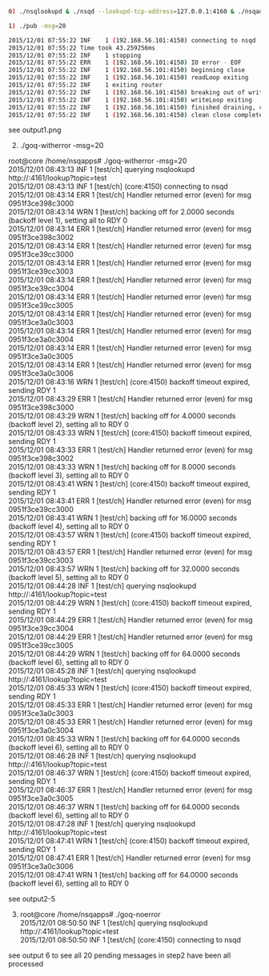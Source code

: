 ```bash
0) ./nsqlookupd & ./nsqd --lookupd-tcp-address=127.0.0.1:4160 & ./nsqadmin --lookupd-http-address=127.0.0.1:4161
```

```bash
1) ./pub -msg=20
```

```bash
2015/12/01 07:55:22 INF    1 (192.168.56.101:4150) connecting to nsqd                                                                 
2015/12/01 07:55:22 Time took 43.259256ms                                                                                             
2015/12/01 07:55:22 INF    1 stopping                                                                                                 
2015/12/01 07:55:22 ERR    1 (192.168.56.101:4150) IO error - EOF                                                                     
2015/12/01 07:55:22 INF    1 (192.168.56.101:4150) beginning close                                                                    
2015/12/01 07:55:22 INF    1 (192.168.56.101:4150) readLoop exiting                                                                   
2015/12/01 07:55:22 INF    1 exiting router                                                                                           
2015/12/01 07:55:22 INF    1 (192.168.56.101:4150) breaking out of writeLoop                                                          
2015/12/01 07:55:22 INF    1 (192.168.56.101:4150) writeLoop exiting                                                                  
2015/12/01 07:55:22 INF    1 (192.168.56.101:4150) finished draining, cleanup exiting                                                 
2015/12/01 07:55:22 INF    1 (192.168.56.101:4150) clean close complete   
```

see output1.png

2) ./goq-witherror -msg=20

root@core /home/nsqapps# ./goq-witherror -msg=20                                                                                      
2015/12/01 08:43:13 INF    1 [test/ch] querying nsqlookupd http://:4161/lookup?topic=test                                             
2015/12/01 08:43:13 INF    1 [test/ch] (core:4150) connecting to nsqd                                                                 
2015/12/01 08:43:14 ERR    1 [test/ch] Handler returned error (even) for msg 0951f3ce398c3000                                         
2015/12/01 08:43:14 WRN    1 [test/ch] backing off for 2.0000 seconds (backoff level 1), setting all to RDY 0                         
2015/12/01 08:43:14 ERR    1 [test/ch] Handler returned error (even) for msg 0951f3ce398c3002                                         
2015/12/01 08:43:14 ERR    1 [test/ch] Handler returned error (even) for msg 0951f3ce39cc3000                                         
2015/12/01 08:43:14 ERR    1 [test/ch] Handler returned error (even) for msg 0951f3ce39cc3003                                         
2015/12/01 08:43:14 ERR    1 [test/ch] Handler returned error (even) for msg 0951f3ce39cc3004                                         
2015/12/01 08:43:14 ERR    1 [test/ch] Handler returned error (even) for msg 0951f3ce39cc3005                                         
2015/12/01 08:43:14 ERR    1 [test/ch] Handler returned error (even) for msg 0951f3ce3a0c3003                                         
2015/12/01 08:43:14 ERR    1 [test/ch] Handler returned error (even) for msg 0951f3ce3a0c3004                                         
2015/12/01 08:43:14 ERR    1 [test/ch] Handler returned error (even) for msg 0951f3ce3a0c3005                                         
2015/12/01 08:43:14 ERR    1 [test/ch] Handler returned error (even) for msg 0951f3ce3a0c3006                                         
2015/12/01 08:43:16 WRN    1 [test/ch] (core:4150) backoff timeout expired, sending RDY 1                                             
2015/12/01 08:43:29 ERR    1 [test/ch] Handler returned error (even) for msg 0951f3ce398c3000                                         
2015/12/01 08:43:29 WRN    1 [test/ch] backing off for 4.0000 seconds (backoff level 2), setting all to RDY 0                         
2015/12/01 08:43:33 WRN    1 [test/ch] (core:4150) backoff timeout expired, sending RDY 1                                             
2015/12/01 08:43:33 ERR    1 [test/ch] Handler returned error (even) for msg 0951f3ce398c3002                                         
2015/12/01 08:43:33 WRN    1 [test/ch] backing off for 8.0000 seconds (backoff level 3), setting all to RDY 0                         
2015/12/01 08:43:41 WRN    1 [test/ch] (core:4150) backoff timeout expired, sending RDY 1                                             
2015/12/01 08:43:41 ERR    1 [test/ch] Handler returned error (even) for msg 0951f3ce39cc3000                                         
2015/12/01 08:43:41 WRN    1 [test/ch] backing off for 16.0000 seconds (backoff level 4), setting all to RDY 0                        
2015/12/01 08:43:57 WRN    1 [test/ch] (core:4150) backoff timeout expired, sending RDY 1                                             
2015/12/01 08:43:57 ERR    1 [test/ch] Handler returned error (even) for msg 0951f3ce39cc3003                                         
2015/12/01 08:43:57 WRN    1 [test/ch] backing off for 32.0000 seconds (backoff level 5), setting all to RDY 0                        
2015/12/01 08:44:28 INF    1 [test/ch] querying nsqlookupd http://:4161/lookup?topic=test                                             
2015/12/01 08:44:29 WRN    1 [test/ch] (core:4150) backoff timeout expired, sending RDY 1                                             
2015/12/01 08:44:29 ERR    1 [test/ch] Handler returned error (even) for msg 0951f3ce39cc3004                                         
2015/12/01 08:44:29 ERR    1 [test/ch] Handler returned error (even) for msg 0951f3ce39cc3005                                         
2015/12/01 08:44:29 WRN    1 [test/ch] backing off for 64.0000 seconds (backoff level 6), setting all to RDY 0                        
2015/12/01 08:45:28 INF    1 [test/ch] querying nsqlookupd http://:4161/lookup?topic=test                                             
2015/12/01 08:45:33 WRN    1 [test/ch] (core:4150) backoff timeout expired, sending RDY 1                                             
2015/12/01 08:45:33 ERR    1 [test/ch] Handler returned error (even) for msg 0951f3ce3a0c3003                                         
2015/12/01 08:45:33 ERR    1 [test/ch] Handler returned error (even) for msg 0951f3ce3a0c3004                                         
2015/12/01 08:45:33 WRN    1 [test/ch] backing off for 64.0000 seconds (backoff level 6), setting all to RDY 0                        
2015/12/01 08:46:28 INF    1 [test/ch] querying nsqlookupd http://:4161/lookup?topic=test                                             
2015/12/01 08:46:37 WRN    1 [test/ch] (core:4150) backoff timeout expired, sending RDY 1                                             
2015/12/01 08:46:37 ERR    1 [test/ch] Handler returned error (even) for msg 0951f3ce3a0c3005                                         
2015/12/01 08:46:37 WRN    1 [test/ch] backing off for 64.0000 seconds (backoff level 6), setting all to RDY 0                        
2015/12/01 08:47:28 INF    1 [test/ch] querying nsqlookupd http://:4161/lookup?topic=test                                             
2015/12/01 08:47:41 WRN    1 [test/ch] (core:4150) backoff timeout expired, sending RDY 1                                             
2015/12/01 08:47:41 ERR    1 [test/ch] Handler returned error (even) for msg 0951f3ce3a0c3006                                         
2015/12/01 08:47:41 WRN    1 [test/ch] backing off for 64.0000 seconds (backoff level 6), setting all to RDY 0                         

see output2-5       

3) root@core /home/nsqapps# ./goq-noerror                                                                                                
2015/12/01 08:50:50 INF    1 [test/ch] querying nsqlookupd http://:4161/lookup?topic=test                                             
2015/12/01 08:50:50 INF    1 [test/ch] (core:4150) connecting to nsqd         

see output 6 to see all 20 pending messages in step2 have been all processed                                                                                                                                              
